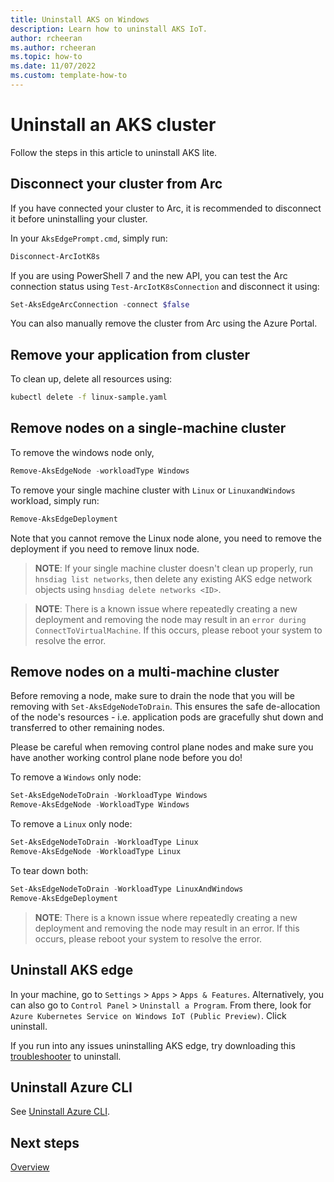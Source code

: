 ```yaml
---
title: Uninstall AKS on Windows
description: Learn how to uninstall AKS IoT. 
author: rcheeran
ms.author: rcheeran
ms.topic: how-to
ms.date: 11/07/2022
ms.custom: template-how-to
---
```


# Uninstall an AKS cluster

Follow the steps in this article to uninstall AKS lite.

## Disconnect your cluster from Arc

If you have connected your cluster to Arc, it is recommended to disconnect it before uninstalling your cluster.

In your `AksEdgePrompt.cmd`, simply run:

```powershell
Disconnect-ArcIotK8s
```

If you are using PowerShell 7 and the new API, you can test the Arc connection status using `Test-ArcIotK8sConnection` and disconnect it using:

```powershell
Set-AksEdgeArcConnection -connect $false
```

You can also manually remove the cluster from Arc using the Azure Portal.

## Remove your application from cluster

To clean up, delete all resources using:

```bash
kubectl delete -f linux-sample.yaml
```

## Remove nodes on a single-machine cluster

To remove the windows node only,

```powershell
Remove-AksEdgeNode -workloadType Windows
```

To remove your single machine cluster with `Linux` or `LinuxandWindows` workload, simply run:

```powershell
Remove-AksEdgeDeployment
```

Note that you cannot remove the Linux node alone, you need to remove the deployment if you need to remove linux node.

>**NOTE**:
>If your single machine cluster doesn't clean up properly, run `hnsdiag list networks`, then delete any existing AKS edge network objects using `hnsdiag delete networks <ID>`.

>**NOTE**: There is a known issue where repeatedly creating a new deployment and removing the node may result in an `error during ConnectToVirtualMachine`. If this occurs, please reboot your system to resolve the error.

## Remove nodes on a multi-machine cluster

Before removing a node, make sure to drain the node that you will be removing with `Set-AksEdgeNodeToDrain`. This ensures the safe de-allocation of the node's resources - i.e. application pods are gracefully shut down and transferred to other remaining nodes.

Please be careful when removing control plane nodes and make sure you have another working control plane node before you do!

To remove a `Windows` only node:

```powershell
Set-AksEdgeNodeToDrain -WorkloadType Windows
Remove-AksEdgeNode -WorkloadType Windows
```

To remove a `Linux` only node:

```powershell
Set-AksEdgeNodeToDrain -WorkloadType Linux
Remove-AksEdgeNode -WorkloadType Linux
```

To tear down both:

```powershell
Set-AksEdgeNodeToDrain -WorkloadType LinuxAndWindows
Remove-AksEdgeDeployment
```

>**NOTE**: There is a known issue where repeatedly creating a new deployment and removing the node may result in an error. If this occurs, please reboot your system to resolve the error.

## Uninstall AKS edge

In your machine, go to `Settings` > `Apps` > `Apps & Features`. Alternatively, you can also go to `Control Panel` > `Uninstall a Program`.
From there, look for `Azure Kubernetes Service on Windows IoT (Public Preview)`. Click uninstall.

If you run into any issues uninstalling AKS edge, try downloading this [troubleshooter](https://support.microsoft.com/topic/fix-problems-that-block-programs-from-being-installed-or-removed-cca7d1b6-65a9-3d98-426b-e9f927e1eb4d) to uninstall.

## Uninstall Azure CLI

See [Uninstall Azure CLI](/cli/azure/install-azure-cli-windows&tabs=azure-powershell#uninstall).

## Next steps

[Overview](aks-lite-overview.md)

